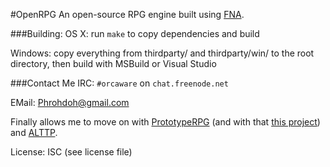 #OpenRPG
An open-source RPG engine built using [FNA](http://fna-xna.github.io/).

###Building:
OS X: run `make` to copy dependencies and build

Windows: copy everything from thirdparty/ and thirdparty/win/ to the root directory, then build with MSBuild or Visual Studio

###Contact Me
IRC:   `#orcaware` on `chat.freenode.net`

EMail: Phrohdoh@gmail.com


Finally allows me to move on with [PrototypeRPG](https://github.com/Phrohdoh/PrototypeRPG) (and with that [this project](https://github.com/Phrohdoh/sdl2cs-template)) and [ALTTP](https://github.com/Phrohdoh/ALinkToThePast).

License: ISC (see license file)


